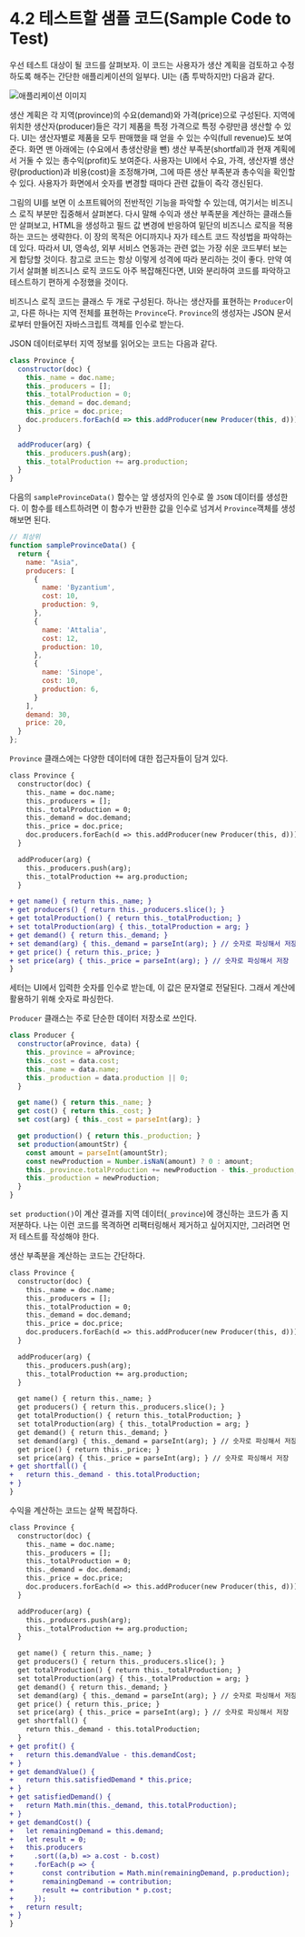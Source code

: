 # 4.2 테스트할 샘플 코드(Sample Code to Test)
우선 테스트 대상이 될 코드를 살펴보자. 이 코드는 사용자가 생산 계획을 검토하고 수정하도록 해주는 간단한 애플리케이션의 일부다. UI는 (좀 투박하지만) 다음과 같다.

![애플리케이션 이미지](4-2.png)

생산 계획은 각 지역(province)의 수요(demand)와 가격(price)으로 구성된다. 지역에 위치한 생산자(producer)들은 각기 제품을 특정 가격으로 특정 수량만큼 생산할 수 있다. UI는 생산자별로 제품을 모두 판매했을 때 얻을 수 있는 수익(full revenue)도 보여준다. 화면 맨 아래에는 (수요에서 총생산량을 뺀) 생산 부족분(shortfall)과 현재 계획에서 거둘 수 있는 총수익(profit)도 보여준다. 사용자는 UI에서 수요, 가격, 생산자별 생산량(production)과 비용(cost)을 조정해가며, 그에 따른 생산 부족분과 총수익을 확인할 수 있다. 사용자가 화면에서 숫자를 변경할 때마다 관련 값들이 즉각 갱신된다.

그림의 UI를 보면 이 소프트웨어의 전반적인 기능을 파악할 수 있는데, 여기서는 비즈니스 로직 부분만 집중해서 살펴본다. 다시 말해 수익과 생산 부족분을 계산하는 클래스들만 살펴보고, HTML을 생성하고 필드 값 변경에 반응하여 밑단의 비즈니스 로직을 적용하는 코드는 생략한다. 이 장의 목적은 어디까지나 자가 테스트 코드 작성법을 파악하는 데 있다. 따라서 UI, 영속성, 외부 서비스 연동과는 관련 없는 가장 쉬운 코드부터 보는 게 합당할 것이다. 참고로 코드는 항상 이렇게 성격에 따라 분리하는 것이 좋다. 만약 여기서 살펴볼 비즈니스 로직 코드도 아주 복잡해진다면, UI와 분리하여 코드를 파악하고 테스트하기 편하게 수정했을 것이다.

비즈니스 로직 코드는 클래스 두 개로 구성된다. 하나는 생산자를 표현하는 `Producer`이고, 다른 하나는 지역 전체를 표현하는 `Province`다. `Province`의 생성자는 JSON 문서로부터 만들어진 자바스크립트 객체를 인수로 받는다.

JSON 데이터로부터 지역 정보를 읽어오는 코드는 다음과 같다.

``` javascript
class Province {
  constructor(doc) {
    this._name = doc.name;
    this._producers = [];
    this._totalProduction = 0;
    this._demand = doc.demand;
    this._price = doc.price;
    doc.producers.forEach(d => this.addProducer(new Producer(this, d)));
  }

  addProducer(arg) {
    this._producers.push(arg);
    this._totalProduction += arg.production;
  }
}
```

다음의 `sampleProvinceData()` 함수는 앞 생성자의 인수로 쓸 `JSON` 데이터를 생성한다. 이 함수를 테스트하려면 이 함수가 반환한 값을 인수로 넘겨서 `Province`객체를 생성해보면 된다.

``` javascript
// 최상위
function sampleProvinceData() {
  return {
    name: "Asia", 
    producers: [
      {
        name: 'Byzantium',
        cost: 10,
        production: 9,
      },
      {
        name: 'Attalia',
        cost: 12,
        production: 10,
      },
      {
        name: 'Sinope',
        cost: 10,
        production: 6,
      }
    ],
    demand: 30,
    price: 20,
  }
};
```

`Province` 클래스에는 다양한 데이터에 대한 접근자들이 담겨 있다.
``` diff
class Province {
  constructor(doc) {
    this._name = doc.name;
    this._producers = [];
    this._totalProduction = 0;
    this._demand = doc.demand;
    this._price = doc.price;
    doc.producers.forEach(d => this.addProducer(new Producer(this, d)));
  }

  addProducer(arg) {
    this._producers.push(arg);
    this._totalProduction += arg.production;
  }

+ get name() { return this._name; }  
+ get producers() { return this._producers.slice(); }
+ get totalProduction() { return this._totalProduction; }
+ set totalProduction(arg) { this._totalProduction = arg; }
+ get demand() { return this._demand; }
+ set demand(arg) { this._demand = parseInt(arg); } // 숫자로 파싱해서 저장
+ get price() { return this._price; }
+ set price(arg) { this._price = parseInt(arg); } // 숫자로 파싱해서 저장
}
```

세터는 UI에서 입력한 숫자를 인수로 받는데, 이 값은 문자열로 전달된다. 그래서 계산에 활용하기 위해 숫자로 파싱한다.

`Producer` 클래스는 주로 단순한 데이터 저장소로 쓰인다.

```javascript
class Producer {
  constructor(aProvince, data) {
    this._province = aProvince;
    this._cost = data.cost;
    this._name = data.name;
    this._production = data.production || 0;
  }

  get name() { return this._name; }
  get cost() { return this._cost; }
  set cost(arg) { this._cost = parseInt(arg); }

  get production() { return this._production; }
  set production(amountStr) {
    const amount = parseInt(amountStr);
    const newProduction = Number.isNaN(amount) ? 0 : amount;
    this._province.totalProduction += newProduction - this._production;
    this._production = newProduction;
  }
}
```

`set production()`이 계산 결과를 지역 데이터(`_province`)에 갱신하는 코드가 좀 지저분하다. 나는 이런 코드를 목격하면 리팩터링해서 제거하고 싶어지지만, 그러려면 먼저 테스트를 작성해야 한다.

생산 부족분을 계산하는 코드는 간단하다.

``` diff
class Province {
  constructor(doc) {
    this._name = doc.name;
    this._producers = [];
    this._totalProduction = 0;
    this._demand = doc.demand;
    this._price = doc.price;
    doc.producers.forEach(d => this.addProducer(new Producer(this, d)));
  }

  addProducer(arg) {
    this._producers.push(arg);
    this._totalProduction += arg.production;
  }

  get name() { return this._name; }  
  get producers() { return this._producers.slice(); }
  get totalProduction() { return this._totalProduction; }
  set totalProduction(arg) { this._totalProduction = arg; }
  get demand() { return this._demand; }
  set demand(arg) { this._demand = parseInt(arg); } // 숫자로 파싱해서 저장
  get price() { return this._price; }
  set price(arg) { this._price = parseInt(arg); } // 숫자로 파싱해서 저장
+ get shortfall() {
+   return this._demand - this.totalProduction;
+ }  
}
```

수익을 계산하는 코드는 살짝 복잡하다.

``` diff
class Province {
  constructor(doc) {
    this._name = doc.name;
    this._producers = [];
    this._totalProduction = 0;
    this._demand = doc.demand;
    this._price = doc.price;
    doc.producers.forEach(d => this.addProducer(new Producer(this, d)));
  }

  addProducer(arg) {
    this._producers.push(arg);
    this._totalProduction += arg.production;
  }

  get name() { return this._name; }  
  get producers() { return this._producers.slice(); }
  get totalProduction() { return this._totalProduction; }
  set totalProduction(arg) { this._totalProduction = arg; }
  get demand() { return this._demand; }
  set demand(arg) { this._demand = parseInt(arg); } // 숫자로 파싱해서 저장
  get price() { return this._price; }
  set price(arg) { this._price = parseInt(arg); } // 숫자로 파싱해서 저장
  get shortfall() {
    return this._demand - this.totalProduction;
  }
+ get profit() {
+   return this.demandValue - this.demandCost;
+ }
+ get demandValue() {
+   return this.satisfiedDemand * this.price;
+ }
+ get satisfiedDemand() {
+   return Math.min(this._demand, this.totalProduction);
+ }
+ get demandCost() {
+   let remainingDemand = this.demand;
+   let result = 0;
+   this.producers
+     .sort((a,b) => a.cost - b.cost)
+     .forEach(p => {
+       const contribution = Math.min(remainingDemand, p.production);
+       remainingDemand -= contribution;
+       result += contribution * p.cost;
+     });
+   return result;
+ }
}
```